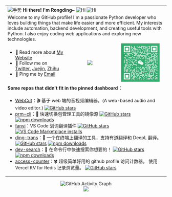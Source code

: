 <style>
@media screen and (max-width: 768px) {
  .responsive-row {
    display: flex;
    flex-direction: column;
  }
  .responsive-cell {
    width: 100% !important;
    display: block;
    margin-bottom: 20px;
    text-align: center;
  }
  .responsive-cell ul {
    padding-left: 0;
    list-style-position: inside;
  }
  .responsive-cell img {
    margin: 10px auto;
  }
}
</style>
<div align="center">
  <table>
    <!-- Header -->
    <tr>
      <td colspan="3" align="left">
        <img src="https://media.giphy.com/media/hvRJCLFzcasrR4ia7z/giphy.gif" width="30" alt="手势" />
        <b> Hi there! I'm Rongding~ </b>
        <img src="https://emojis.slackmojis.com/emojis/images/1588866973/8934/hellokittydance.gif?1588866973" alt="Hi" width="30" />
        <img
          src="https://readme-typing-svg.herokuapp.com?font=DynaPuff&size=20&pause=1000&color=9999FF&center=true&vCenter=true&width=500&height=22&lines=A+passionate+web+developer+based+in+Beijing.++%F0%9F%91%8B"
          alt="Hi"
          width="400"
        />
      </td>
    </tr>
    <!-- Welcome Message -->
    <tr>
      <td colspan="3" align="left">
        Welcome to my GitHub profile! I'm a passionate Python developer who loves building things that make life easier and more efficient. My interests include automation, backend development, and creating useful tools with Python. I also enjoy coding web applications and exploring new technologies.
      </td>
    </tr>
    <!-- 访问量 -->


<tr class="responsive-row">
  <td align="left" class="responsive-cell">
    <ul>
      <li>👀 Read more about <a target="_blank" href="https://www.whatismy2fa.com/">My Website</a></li>
      <li>
        🌸 Follow me on
        <a target="_blank" href="https://twitter.com/canhsat-tinhiu">Twitter</a>, 
        <a target="_blank" href="https://juejin.cn/user/2858385963749223">Juejin</a>,
        <a target="_blank" href="https://www.zhihu.com/people/rongding">Zhihu</a>
      </li>
      <li>💬 Ping me by <a target="_blank" href="mailto:nguyen00ky@gmail.com">Email</a></li>
    </ul>
  </td>
  <td align="center" class="responsive-cell" width="30%">
    <img src="https://access-counter.vercel.app/api/counter?name=canhsat-tinhiu&theme=006&length=7" />
  </td>
  <td align="center" class="responsive-cell" width="150px">
    <img src="https://raw.githubusercontent.com/canhsat-tinhiu/image-storage/main/canhsat-tinhiu/qr-wechat.jpg" height="120px" />
  </td>
</tr>
    <!-- repo -->
    <tr>
      <td colspan="3" align="left"><b>Some repos that didn't fit in the pinned dashboard：</b></td>
    </tr>
    <tr>
      <td colspan="3" align="left">
        <ul>
          <li>
            <a target="_blank" href="https://github.com/canhsat-tinhiu/webcut">WebCut</a>：🎬 基于 web 端的音视频编辑器。(A web-based audio and video editor.)
            <a target="_blank" href="https://github.com/canhsat-tinhiu/webcut"><img src="https://img.shields.io/github/stars/canhsat-tinhiu/webcut" alt="GitHub stars" /></a>
          </li>
          <li>
            <a target="_blank" href="https://github.com/canhsat-tinhiu/prm-cli">prm-cli</a>：🦄 快速切换包管理工具的镜像源
            <a target="_blank" href="https://github.com/canhsat-tinhiu/prm-cli"><img src="https://img.shields.io/github/stars/canhsat-tinhiu/prm-cli" alt="GitHub stars" /></a>
            <a target="_blank" href="https://www.npmjs.com/package/prm-cli"
              ><img src="https://img.shields.io/npm/dt/prm-cli?style=flat&label=downloads&color=cb3837&labelColor=cb0000&logo=npm" alt="npm downloads"
            /></a>
          </li>
          <li>
            <a target="_blank" href="https://github.com/canhsat-tinhiu/fanyi">fanyi</a>：VS Code 划词翻译插件
            <a target="_blank" href="https://github.com/canhsat-tinhiu/fanyi"><img src="https://img.shields.io/github/stars/canhsat-tinhiu/fanyi" alt="GitHub stars" /></a>
            <a target="_blank" href="https://marketplace.visualstudio.com/items?itemName=canhsat-tinhiu.fanyi"
              ><img src="https://badgen.net/vs-marketplace/i/canhsat-tinhiu.fanyi" alt="VS Code Marketplace installs"
            /></a>
          </li>
          <li>
            <a target="_blank" href="https://github.com/canhsat-tinhiu/ding-trans">ding-trans</a>：🌈 一个在终端上翻译的工具，支持有道翻译和 DeepL 翻译。
            <a target="_blank" href="https://github.com/canhsat-tinhiu/ding-trans"><img src="https://img.shields.io/github/stars/canhsat-tinhiu/ding-trans" alt="GitHub stars" /></a>
            <a target="_blank" href="https://www.npmjs.com/package/ding-trans"
              ><img src="https://img.shields.io/npm/dt/ding-trans?style=flat&label=downloads&color=cb3837&labelColor=cb0000&logo=npm" alt="npm downloads"
            /></a>
          </li>
          <li>
            <a target="_blank" href="https://github.com/canhsat-tinhiu/dev-search">dev-search</a>：🌸 在命令行中快速搜索你想要的！
            <a target="_blank" href="https://github.com/canhsat-tinhiu/dev-search"><img src="https://img.shields.io/github/stars/canhsat-tinhiu/dev-search" alt="GitHub stars" /></a>
            <a target="_blank" href="https://www.npmjs.com/package/dev-search"
              ><img src="https://img.shields.io/npm/dt/dev-search?style=flat&label=downloads&color=cb3837&labelColor=cb0000&logo=npm" alt="npm downloads"
            /></a>
          </li>
          <li>
            <a target="_blank" href="https://github.com/canhsat-tinhiu/access-counter">access-counter</a>：🍀 超级简单好用的 github profile 访问计数器。 使用 Vercel KV for Redis 记录浏览量。
            <a target="_blank" href="https://github.com/canhsat-tinhiu/access-counter"><img src="https://img.shields.io/github/stars/canhsat-tinhiu/access-counter" alt="GitHub stars" /></a>
          </li>
        </ul>
      </td>
    </tr>
  </table>
  <picture>
    <source media="(prefers-color-scheme: dark)"
      srcset="https://github-readme-activity-graph.vercel.app/graph?username=canhsat-tinhiu&theme=github&height=250" />
    <source media="(prefers-color-scheme: light)"
      srcset="https://github-readme-activity-graph.vercel.app/graph?username=canhsat-tinhiu&bg_color=F6F8FA&color=708090&line=24292e&point=24292e&area=true&hide_border=true&height=250" />
    <img src="https://github-readme-activity-graph.vercel.app/graph?username=canhsat-tinhiu&bg_color=F6F8FA&color=708090&line=24292e&point=24292e&area=true&hide_border=true&height=250" alt="GitHub Activity Graph" />
  </picture>
</div>
<div align="center">
  <img src="https://access-counter.vercel.app/api/counter?name=canhsat-tinhiu&theme=006&length=7" />
</div>
